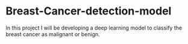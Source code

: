 # Breast-Cancer-detection-model
In this project I will be developing a deep learning model to classify the breast cancer as malignant or benign.
